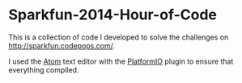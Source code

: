 # Sparkfun-2014-Hour-of-Code

This is a collection of code I developed to solve the challenges on http://sparkfun.codepops.com/.

I used the [Atom](https://atom.io/) text editor with the [PlatformIO](http://platformio.org/#!/) plugin to ensure that everything compiled.
